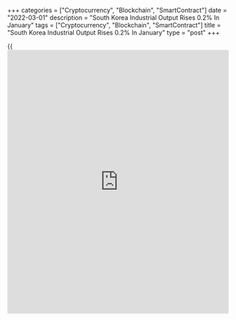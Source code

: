 +++
categories = ["Cryptocurrency", "Blockchain", "SmartContract"]
date = "2022-03-01"
description = "South Korea Industrial Output Rises 0.2% In January"
tags = ["Cryptocurrency", "Blockchain", "SmartContract"]
title = "South Korea Industrial Output Rises 0.2% In January"
type = "post"
+++

{{<iframe id="large-banner" src="https://www.bounty.group/#slide=1.0" width="100%" height="600" scrolling="no" style="border: 0px solid rgb(216, 221, 230); border-radius: 3px;">}}

Industrial production in South Korea was up a seasonally adjusted 0.2
percent on month in January, Statistics Korea said on Wednesday.

That exceeded expectations for a decline of 0.6 percent following the
downwardly revised 3.7 percent gain in December (originally 4.3
percent).

On a yearly basis, industrial production gained 4.3 percent, which
missed forecasts for a gain of 6.5 percent and was down from the
upwardly revised 7.4 percent jump in the previous month (originally 6.2
percent).

Manufacturing production was up 4.4 percent on year, slowing from 7.6
percent a month earlier.

For comments and feedback [contact](https://www.playgroundfx.com/contact/): editorial@rtt[news](https://www.letsplayfx.com/blog/forex-news-website/).com

[Economic News][1]

 **What parts of the world are seeing the best (and worst) economic
performances lately? Click[here][2] to check out our [Econ Scorecard][2]
and find out! See up-to-the-moment [ranking](https://www.playgroundfx.com/blog/crypto-exchange-ranking/)s for the best and worst
performers in [GDP][3], [unemployment rate][4], [inflation][2] and much
more.**

   1. www.rtt[news](https://www.letsplayfx.com/blog/forex-news-website/).com/Content/EconomicNews.aspx
   2. www.rtt[news](https://www.letsplayfx.com/blog/forex-news-website/).com/economic-scorecard/world-rank/CPI/highest-performance.aspx
   3. www.rtt[news](https://www.letsplayfx.com/blog/forex-news-website/).com/economic-scorecard/world-rank/GDP/highest-performance.aspx
   4. www.rtt[news](https://www.letsplayfx.com/blog/forex-news-website/).com/economic-scorecard/world-rank/unemployment-rate/lowest-performance.aspx